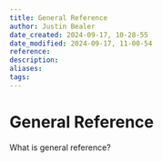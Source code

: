 ```yaml
---
title: General Reference
author: Justin Bealer
date_created: 2024-09-17, 10-28-55
date_modified: 2024-09-17, 11-00-54
reference: 
description: 
aliases: 
tags: 
---
```

# General Reference

What is general reference?
